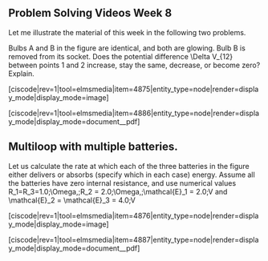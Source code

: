 ## Problem Solving Videos Week 8


Let me illustrate the material of this week in the following two problems. 

Bulbs A and B in the figure are identical, and both are glowing. Bulb B is removed from its socket. Does the potential difference <lrn-math>\Delta V_{12} </lrn-math> between points 1 and 2 increase, stay the same, decrease, or become zero? Explain.

[ciscode|rev=1|tool=elmsmedia|item=4875|entity_type=node|render=display_mode|display_mode=image]


[ciscode|rev=1|tool=elmsmedia|item=4886|entity_type=node|render=display_mode|display_mode=document__pdf]

## Multiloop with multiple batteries. 

Let us calculate the rate at which each of the three batteries in the figure either delivers or absorbs (specify which in each case) energy. Assume all the batteries have zero internal resistance, and use numerical values <lrn-math>R_1=R_3=1.0\;\Omega,\;R_2 = 2.0\;\Omega,\;\mathcal{E}_1 = 2.0\;V </lrn-math> and <lrn-math>\mathcal{E}_2 = \mathcal{E}_3 = 4.0\;V </lrn-math>


[ciscode|rev=1|tool=elmsmedia|item=4876|entity_type=node|render=display_mode|display_mode=image]

[ciscode|rev=1|tool=elmsmedia|item=4887|entity_type=node|render=display_mode|display_mode=document__pdf]